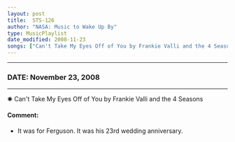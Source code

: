 ```yaml
---
layout: post
title:  STS-126
author: "NASA: Music to Wake Up By"
type: MusicPlaylist
date_modified: 2008-11-23
songs: ["Can't Take My Eyes Off of You by Frankie Valli and the 4 Seasons"]
---
```


----
### DATE: November 23, 2008
----
✺ Can't Take My Eyes Off of You by Frankie Valli and the 4 Seasons

#### Comment:
* It was for Ferguson. It was his 23rd wedding anniversary.



<br/>
<center>
	<a target="_blank"
	   href="https://twitter.com/intent/tweet?hashtags=Space,NASA,Playlist,NASAWakeupCalls,SpaceProgram&text={{ page.author}}, '{{ page.songs.first }}' {{ page.title }}, {{ page.date | date: '%B %d, %Y' }}. {{ site.url }}{{ page.url }}&via=nasawakeupcalls"><i class="fab fa-twitter" alt="Tweet this page" style="font-size: 1.3em;"></i></a>
	&nbsp; 	<i class="fas fa-user-astronaut" style="font-size: 1.5em;"></i> &nbsp;
    <a type="amzn" search="'Can't Take My Eyes Off of You by Frankie Valli and the 4 Seasons'" category="popular music">
    <i class="fab fa-amazon" style="font-size: 1.3em;"></i></a>
</center>
